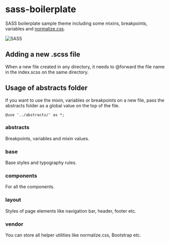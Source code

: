 # sass-boilerplate

SASS boilerplate sample theme including some mixins, breakpoints, variables and [normalize.css](https://necolas.github.io/normalize.css/).

![SASS](https://sass-lang.com/assets/img/styleguide/black-7fd39aa3.png)

## Adding a new .scss file 
When a new file created in any directory, it needs to @forward the file name in the index.scss on the same directory.

## Usage of abstracts folder

If you want to use the mixin, variables or breakpoints on a new file, pass the abstracts folder as a global value on the top of the file. 

`@use '../abstracts/' as *;`

### abstracts

Breakpoints, variables and mixin values.

### base

Base styles and typography rules.

### components

For all the components. 

### layout

Styles of page elements like navigation bar, header, footer etc.
### vendor

You can store all helper utilities like normalize.css, Bootstrap etc.



  

